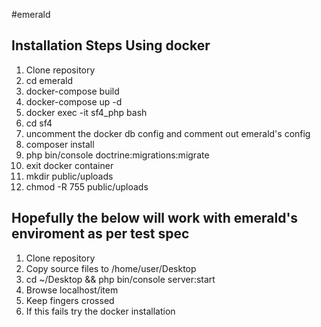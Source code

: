 #emerald
## Installation Steps Using docker
1. Clone repository
2. cd emerald
3. docker-compose build
4. docker-compose up -d
5. docker exec -it sf4_php bash
6. cd sf4
7. uncomment the docker db config and comment out emerald's config
8. composer install
9. php bin/console doctrine:migrations:migrate
10. exit docker container
11. mkdir public/uploads
12. chmod -R 755 public/uploads


## Hopefully the below will work with emerald's enviroment as per test spec
1. Clone repository
2. Copy source files to /home/user/Desktop
3. cd ~/Desktop && php bin/console server:start
4. Browse localhost/item
5. Keep fingers crossed
6. If this fails try the docker installation





